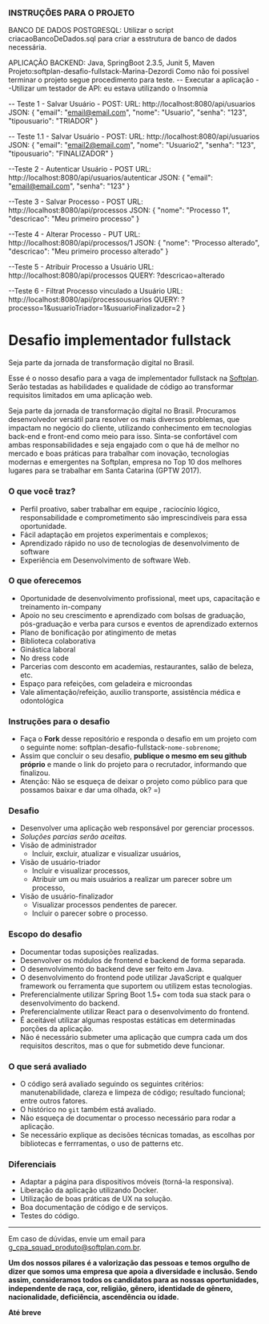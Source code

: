 ### INSTRUÇÕES PARA O PROJETO

BANCO DE DADOS
POSTGRESQL: Utilizar o script criacaoBancoDeDados.sql para criar a esstrutura de banco de dados necessária.

APLICAÇÃO BACKEND: Java, SpringBoot 2.3.5, Junit 5, Maven
Projeto:softplan-desafio-fullstack-Marina-Dezordi
Como não foi possível terminar o projeto segue procedimento para teste.
-- Executar a aplicação
--Utilizar um testador de API: eu estava utilizando o Insomnia

-- Teste 1 - Salvar Usuário - POST: 
	URL: http://localhost:8080/api/usuarios
	JSON: {
	"email": "email@email.com",
	"nome": "Usuario",
	"senha": "123",
  	"tipousuario": "TRIADOR"
	}

-- Teste 1.1 - Salvar Usuário - POST: 
	URL: http://localhost:8080/api/usuarios
	JSON: {
	"email": "email2@email.com",
	"nome": "Usuario2",
	"senha": "123",
  	"tipousuario": "FINALIZADOR"
	}

--Teste 2 - Autenticar Usuário - POST
	URL: http://localhost:8080/api/usuarios/autenticar
	JSON: {
	"email": "email@email.com",
	"senha": "123"
	}

--Teste 3 - Salvar Processo - POST
	URL: http://localhost:8080/api/processos
	JSON: {
	"nome": "Processo 1",
	"descricao": "Meu primeiro processo"
	}


--Teste 4 - Alterar Processo - PUT
	URL:  http://localhost:8080/api/processos/1
	JSON: {
	"nome": "Processo alterado",
	"descricao": "Meu primeiro processo alterado"
	}

--Teste 5 - Atribuir Processo a Usuário
	URL:  http://localhost:8080/api/processos
	QUERY: ?descricao=alterado

--Teste 6 - Filtrat Processo vinculado a Usuário
	URL:  http://localhost:8080/api/processousuarios
	QUERY: ?processo=1&usuarioTriador=1&usuarioFinalizador=2
	}

# Desafio implementador fullstack

Seja parte da jornada de transformação digital no Brasil.

Esse é o nosso desafio para a vaga de implementador fullstack na [Softplan](https://www.softplan.com.br/carreira/). Serão testadas as habilidades e qualidade de código ao transformar requisitos limitados em uma aplicação web.

Seja parte da jornada de transformação digital no Brasil.
Procuramos desenvolvedor versátil para resolver os mais diversos problemas, que impactam no negócio do cliente, utilizando conhecimento em tecnologias back-end e front-end como meio para isso. Sinta-se confortável com ambas responsabilidades e seja engajado com o que há de melhor no mercado e boas práticas para trabalhar com inovação, tecnologias modernas e emergentes na Softplan, empresa no Top 10 dos melhores lugares para se trabalhar em Santa Catarina (GPTW 2017).


### O que você traz?
- Perfil proativo, saber trabalhar em equipe , raciocínio lógico, responsabilidade e comprometimento são imprescindíveis para essa oportunidade.
- Fácil adaptação em projetos experimentais e complexos;
- Aprendizado rápido no uso de tecnologias de desenvolvimento de software
- Experiência em Desenvolvimento de software Web.


### O que oferecemos
- Oportunidade de desenvolvimento profissional, meet ups, capacitação e treinamento in-company
- Apoio no seu crescimento e aprendizado com bolsas de graduação, pós-graduação e verba para cursos e eventos de aprendizado externos
- Plano de bonificação por atingimento de metas
- Biblioteca colaborativa
- Ginástica laboral
- No dress code
- Parcerias com desconto em academias, restaurantes, salão de beleza, etc.
- Espaço para refeições, com geladeira e microondas
- Vale alimentação/refeição, auxílio transporte, assistência médica e odontológica


### Instruções para o desafio

- Faça o **Fork** desse repositório e responda o desafio em um projeto com o seguinte nome: softplan-desafio-fullstack-`nome-sobrenome`;
- Assim que concluir o seu desafio, **publique o mesmo em seu github próprio** e mande o link do projeto para o recrutador, informando que finalizou.
- Atenção: Não se esqueça de deixar o projeto como público para que possamos baixar e dar uma olhada, ok? =)


### Desafio
- Desenvolver uma aplicação web responsável por gerenciar processos.
- *Soluções parcias serão aceitas.*
- Visão de administrador
	- Incluir, excluir, atualizar e visualizar usuários,
- Visão de usuário-triador
	- Incluir e visualizar processos,
	- Atribuir um ou mais usuários a realizar um parecer sobre um processo,
- Visão de usuário-finalizador
	- Visualizar processos pendentes de parecer.
	- Incluir o parecer sobre o processo.


### Escopo do desafio
- Documentar todas suposições realizadas.
- Desenvolver os módulos de frontend e backend de forma separada.
- O desenvolvimento do backend deve ser feito em Java.
- O desenvolvimento do frontend pode utilizar JavaScript e qualquer framework ou ferramenta que suportem ou utilizem estas tecnologias.
- Preferencialmente utilizar Spring Boot 1.5+ com toda sua stack para o desenvolvimento do backend.
- Preferencialmente utilizar React para o desenvolvimento do frontend.
- É aceitável utilizar algumas respostas estáticas em determinadas porções da aplicação.
- Não é necessário submeter uma aplicação que cumpra cada um dos requisitos descritos, mas o que for submetido deve funcionar.


### O que será avaliado
- O código será avaliado seguindo os seguintes critérios: manutenabilidade, clareza e limpeza de código; resultado funcional; entre outros fatores. 
- O histórico no `git` também está avaliado.
- Não esqueça de documentar o processo necessário para rodar a aplicação.
- Se necessário explique as decisões técnicas tomadas, as escolhas por bibliotecas e ferrramentas, o uso de patterns etc.


### Diferenciais
- Adaptar a página para dispositivos móveis (torná-la responsiva).
- Liberação da aplicação utilizando Docker.
- Utilização de boas práticas de UX na solução.
- Boa documentação de código e de serviços.
- Testes do código.

---
Em caso de dúvidas, envie um email para [g_cpa_squad_produto@softplan.com.br](mailto:g_cpa_squad_produto@softplan.com.br).


**Um dos nossos pilares é a valorização das pessoas e temos orgulho de dizer que somos uma empresa que apoia a diversidade e inclusão. Sendo assim, consideramos todos os candidatos para as nossas oportunidades, independente de raça, cor, religião, gênero, identidade de gênero, nacionalidade, deficiência, ascendência ou idade.**


**Até breve**
